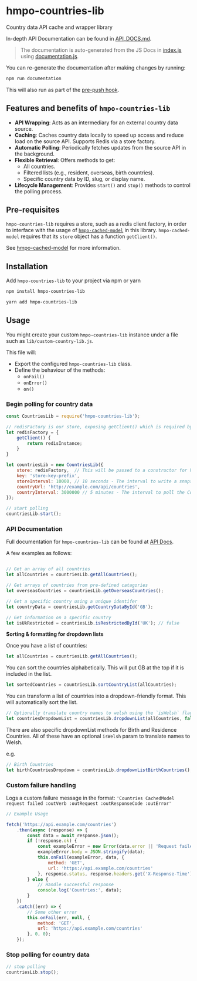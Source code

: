 # hmpo-countries-lib

Country data API cache and wrapper library

In-depth API Documentation can be found in [API_DOCS.md](./API_DOCS.md).

> The documentation is auto-generated from the JS Docs in [index.js](./lib/index.js) using [documentation.js](https://www.npmjs.com/package/documentation).

You can re-generate the documentation after making changes by running:

```bash
npm run documentation
```

This will also run as part of the [pre-push hook](./.husky/pre-push).

## Features and benefits of `hmpo-countries-lib`

* **API Wrapping**: Acts as an intermediary for an external country data source.
* **Caching**: Caches country data locally to speed up access and reduce load on the source API. Supports Redis via a store factory.
* **Automatic Polling**: Periodically fetches updates from the source API in the background.
* **Flexible Retrieval**: Offers methods to get:
  * All countries.
  * Filtered lists (e.g., resident, overseas, birth countries).
  * Specific country data by ID, slug, or display name.
* **Lifecycle Management**: Provides `start()` and `stop()` methods to control the polling process.

## Pre-requisites

`hmpo-countries-lib` requires a store, such as a redis client factory, in order to interface with the usage of [`hmpo-cached-model`](https://github.com/HMPO/hmpo-cached-model) in this library. `hmpo-cached-model` requires that its `store` object has a function `getClient()`.

See [hmpo-cached-model](https://github.com/HMPO/hmpo-cached-model) for more information.

## Installation

Add `hmpo-countries-lib` to your project via npm or yarn

```bash
npm install hmpo-countries-lib
```

```bash
yarn add hmpo-countries-lib
```

## Usage

You might create your custom `hmpo-countries-lib` instance under a file such as `lib/custom-country-lib.js`.

This file will:

* Export the configured `hmpo-countries-lib` class.
* Define the behaviour of the methods:
  * `onFail()`
  * `onError()`
  * `on()`

### Begin polling for country data

```javascript
const CountriesLib = require('hmpo-countries-lib');

// redisFactory is our store, exposing getClient() which is required by hmpo-cached-model.
let redisFactory = {
    getClient() {
        return redisInstance;
    }
}

let countriesLib = new CountriesLib({
    store: redisFactory,  // This will be passed to a constructor for hmpo-cached-model, or a muted extension of it.
    key: 'store-key-prefix',
    storeInterval: 10000, // 10 seconds - The interval to write a snapshot of the country data to redis
    countryUrl: 'http://example.com/api/countries',
    countryInterval: 3000000 // 5 minutes - The interval to poll the Country API URL for updated country data
});

// start polling
countriesLib.start();
```

### API Documentation

Full documentation for `hmpo-countries-lib` can be found at [API Docs](./API_DOCS.md).

A few examples as follows:

```javascript

// Get an array of all countries
let allCountries = countriesLib.getAllCountries();

// Get arrays of countries from pre-defined catagories
let overseasCountries = countriesLib.getOverseasCountries();

// Get a specific country using a unique identifer
let countryData = countriesLib.getCountryDataById('GB');

// Get information on a specific country
let isUkRestricted = countriesLib.isRestrictedById('UK'); // false
```

**Sorting & formatting for dropdown lists**

Once you have a list of countries:

```javascript
let allCountries = countriesLib.getAllCountries();
```

You can sort the countries alphabetically. This will put GB at the top if it is included in the list.

```javascript
let sortedCountries = countriesLib.sortCountryList(allCountries);
```

You can transform a list of countries into a dropdown-friendly format.
This will automatically sort the list.

```javascript
// Optionally translate country names to welsh using the `isWelsh` flag.
let countriesDropdownList = countriesLib.dropdownList(allCountries, false);
```

There are also specific dropdownList methods for Birth and Residence Countries.
All of these have an optional `isWelsh` param to translate names to Welsh.

e.g.

```javascript
// Birth Countries
let birthCountriesDropdown = countriesLib.dropdownListBirthCountries();
```

### Custom failure handling

Logs a custom failure message in the format:
 `'Countries CachedModel request failed :outVerb :outRequest :outResponseCode :outError'`

```javascript
// Example Usage

fetch('https://api.example.com/countries')
    .then(async (response) => {
        const data = await response.json();
        if (!response.ok) {
            const exampleError = new Error(data.error || 'Request failed');
            exampleError.body = JSON.stringify(data);
            this.onFail(exampleError, data, {
                method: 'GET',
                url: 'https://api.example.com/countries'
            }, response.status, response.headers.get('X-Response-Time') || 0);
        } else {
            // Handle successful response
            console.log('Countries:', data);
        }
    })
    .catch((err) => {
        // Some other error
        this.onFail(err, null, {
            method: 'GET',
            url: 'https://api.example.com/countries'
        }, 0, 0);
    });
```

### Stop polling for country data

```javascript
// stop polling
countriesLib.stop();
```
